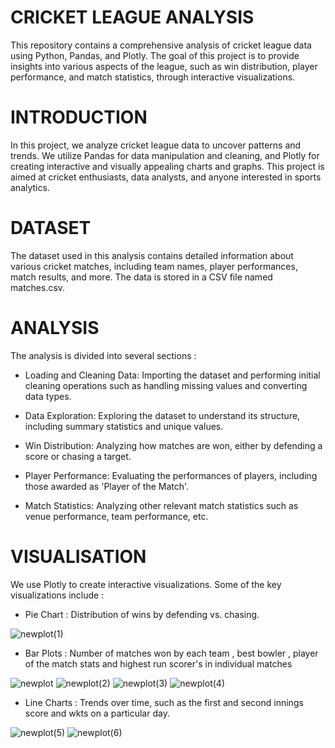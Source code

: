 # CRICKET LEAGUE ANALYSIS
This repository contains a comprehensive analysis of cricket league data using Python, Pandas, and Plotly. The goal of this project is to provide insights into various aspects of the league, such as win distribution, player performance, and match statistics, through interactive visualizations.

 
# INTRODUCTION

In this project, we analyze cricket league data to uncover patterns and trends. We utilize Pandas for data manipulation and cleaning, and Plotly for creating interactive and visually appealing charts and graphs. This project is aimed at cricket enthusiasts, data analysts, and anyone interested in sports analytics.



# DATASET

The dataset used in this analysis contains detailed information about various cricket matches, including team names, player performances, match results, and more. The data is stored in a CSV file named matches.csv.



# ANALYSIS

The analysis is divided into several sections :

* Loading and Cleaning Data: Importing the dataset and performing initial cleaning operations such as handling missing values and converting data types.

* Data Exploration: Exploring the dataset to understand its structure, including summary statistics and unique values.

* Win Distribution: Analyzing how matches are won, either by defending a score or chasing a target.

* Player Performance: Evaluating the performances of players, including those awarded as 'Player of the Match'.

* Match Statistics: Analyzing other relevant match statistics such as venue performance, team performance, etc.



# VISUALISATION

We use Plotly to create interactive visualizations. Some of the key visualizations include :

* Pie Chart : Distribution of wins by defending vs. chasing.

![newplot(1)](https://github.com/user-attachments/assets/ec73d6a8-512a-46ad-b033-eb4dbecc6647)


* Bar Plots : Number of matches won by each team , best bowler , player of the match stats and highest run scorer's in individual matches

![newplot](https://github.com/user-attachments/assets/15230c62-5627-4973-8532-38a11f19c9b2)
![newplot(2)](https://github.com/user-attachments/assets/812cde5e-c8de-464a-b96c-38cca3923a06)
![newplot(3)](https://github.com/user-attachments/assets/050bf295-903d-408a-a6d6-3980deee5646)
![newplot(4)](https://github.com/user-attachments/assets/cc92eea5-0a28-4232-9406-666e53b30393)


* Line Charts : Trends over time, such as the first and second innings score and wkts on a particular day.

![newplot(5)](https://github.com/user-attachments/assets/2606f36a-7413-4bcf-afe8-643585f12983)
![newplot(6)](https://github.com/user-attachments/assets/e81c89d0-cf79-49b2-9649-cd21fc72b288)


